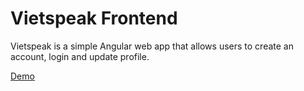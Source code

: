 
# Vietspeak Frontend

Vietspeak is a simple Angular web app that allows users to create an account, login and update profile.

[Demo](https://nguyenchinhhiep.github.io/movie-search/dist/index.html)
